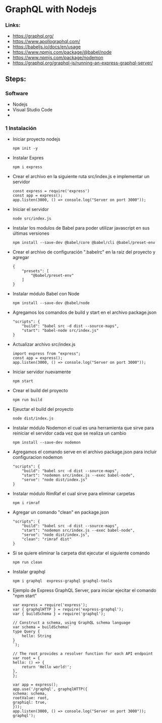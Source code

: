 # GraphQL with Nodejs

### Links:

- https://graphql.org/
- https://www.apollographql.com/
- https://babeljs.io/docs/en/usage
- https://www.npmjs.com/package/@babel/node
- https://www.npmjs.com/package/nodemon
- https://graphql.org/graphql-js/running-an-express-graphql-server/
## Steps:

### Software
- Nodejs
- Visual Studio Code
- 

### 1 Instalación 
- Iniciar proyecto nodejs
    ```
    npm init -y
    ```
- Instalar Expres
    ```
    npm i express
    ```
- Crear el archivo en la siguiente ruta src/index.js e implementar un servidor 
    ```
    const express = require('express')
    const app = express();
    app.listen(3000, () => console.log("Server on port 3000"));
    ```
- Iniciar el servidor
    ```
    node src/index.js
    ```
- Instalar los modulos de Babel para poder utilizar javascript en sus últimas versiones 
    ```
    npm install --save-dev @babel/core @babel/cli @babel/preset-env
    ```
- Crear el archivo de configuración ".babelrc" en la raiz del proyecto y agregar 
    ```
    {
        "presets": [
            "@babel/preset-env"
        ]
    }
    ```
- Instalar módulo Babel con Node
    ```
    npm install --save-dev @babel/node
    ```
- Agregamos los comandos de build y start en el archivo package.json
    ```
    "scripts": {
        "build": "babel src -d dist --source-maps",
        "start": "babel-node src/index.js"
    }
    ```
- Actualizar archivo src/index.js
    ```
    import express from "express";
    const app = express();
    app.listen(3000, () => console.log("Server on port 3000"));
    ```
- Iniciar servidor nuevamente
    ```
    npm start
    ```
- Crear el build del proyecto
    ```
    npm run build
    ```
- Ejeuctar el build del proyecto
    ```
    node dist/index.js
    ```
- Instalar módulo Nodemon el cual  es una herramienta que sirve para reiniciar el servidor cada vez que se realiza un cambio
    ```
    npm install --save-dev nodemon
    ```
- Agregamos el comando serve  en el archivo package.json para incluir configuracion nodemon
    ```
    "scripts": {
        "build": "babel src -d dist --source-maps",
        "start": "nodemon src/index.js --exec babel-node",
        "serve": "node dist/index.js"
    }
    ```
- Instalar módulo RimRaf el cual sirve para eliminar carpetas
    ```
    npm i rimraf
    ```
- Agregar un comando "clean" en package.json
    ```
    "scripts": {
        "build": "babel src -d dist --source-maps",
        "start": "nodemon src/index.js --exec babel-node",
        "serve": "node dist/index.js",
        "clean": "rimraf dist"
    }
    ```
- Si se quiere eliminar la carpeta dist ejecutar el siguiente comando
    ```
    npm run clean
    ```
- Instalar graphql
    ```
    npm i graphql  express-graphql graphql-tools
    ```
- Ejemplo de Express GraphQL Server, para iniciar ejecitar el comando "npm start"
    ```
    var express = require('express');
    var { graphqlHTTP } = require('express-graphql');
    var { buildSchema } = require('graphql');

    // Construct a schema, using GraphQL schema language
    var schema = buildSchema(`
    type Query {
        hello: String
    }
    `);

    // The root provides a resolver function for each API endpoint
    var root = {
    hello: () => {
        return 'Hello world!';
    },
    };

    var app = express();
    app.use('/graphql', graphqlHTTP({
    schema: schema,
    rootValue: root,
    graphiql: true,
    }));
    app.listen(3000, () => console.log("Server on port 3000"));
    graphql');
    ```